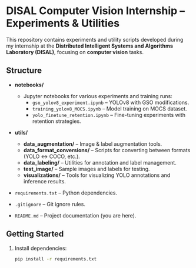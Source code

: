 # DISAL Computer Vision Internship – Experiments & Utilities

This repository contains experiments and utility scripts developed during my internship at the **Distributed Intelligent Systems and Algorithms Laboratory (DISAL)**, focusing on **computer vision** tasks.

## Structure

- **notebooks/**
  - Jupyter notebooks for various experiments and training runs:
    - `gso_yolov8_experiment.ipynb` – YOLOv8 with GSO modifications.
    - `training_yolov8_MOCS.ipynb` – Model training on MOCS dataset.
    - `yolo_finetune_retention.ipynb` – Fine-tuning experiments with retention strategies.

- **utils/**
  - **data_augmentation/** – Image & label augmentation tools.
  - **data_format_conversions/** – Scripts for converting between formats (YOLO ↔ COCO, etc.).
  - **data_labeling/** – Utilities for annotation and label management.
  - **test_image/** – Sample images and labels for testing.
  - **visualizations/** – Tools for visualizing YOLO annotations and inference results.

- `requirements.txt` – Python dependencies.
- `.gitignore` – Git ignore rules.
- `README.md` – Project documentation (you are here).

## Getting Started

1. Install dependencies:
   ```bash
   pip install -r requirements.txt
